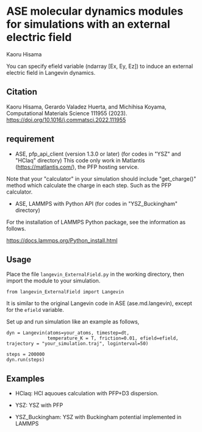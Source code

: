 # ASE molecular dynamics modules for simulations with an external electric field

Kaoru Hisama

You can specify efield variable (ndarray [Ex, Ey, Ez]) to induce an external electric field in Langevin dynamics.

## Citation

Kaoru Hisama, Gerardo Valadez Huerta, and Michihisa Koyama, Computational Materials Science 111955 (2023).
https://doi.org/10.1016/j.commatsci.2022.111955

## requirement

- ASE, pfp_api_client (version 1.3.0 or later) (for codes in "YSZ" and "HClaq" directory)
This code only work in Matlantis (https://matlantis.com/), the PFP hosting service.

Note that your "calculator" in your simulation should include "get_charge()" method which calculate the charge in each step.
Such as the PFP calculator.

- ASE, LAMMPS with Python API (for codes in "YSZ_Buckingham" directory)

For the installation of LAMMPS Python package, see the information as follows.

https://docs.lammps.org/Python_install.html


## Usage

Place the file `langevin_ExternalField.py` in the working directory, then import the module to your simulation.

```
from langevin_ExternalField import Langevin
```

It is similar to the original Langevin code in ASE (ase.md.langevin), except for the `efield` variable.

Set up and run simulation like an example as follows,

```
dyn = Langevin(atoms=your_atoms, timestep=dt, 
               temperature_K = T, friction=0.01, efield=efield, trajectory = "your_simulation.traj", loginterval=50)

steps = 200000
dyn.run(steps)

```

## Examples

- HClaq: HCl aquoues calculation with PFP+D3 dispersion.

- YSZ: YSZ with PFP

- YSZ_Buckingham: YSZ with Buckingham potential implemented in LAMMPS